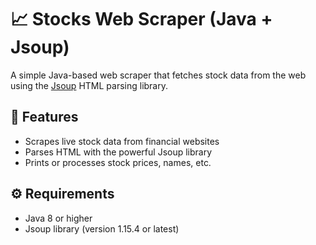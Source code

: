 # 📈 Stocks Web Scraper (Java + Jsoup)

A simple Java-based web scraper that fetches stock data from the web using the [Jsoup](https://jsoup.org/) HTML parsing library.

## 🧰 Features

- Scrapes live stock data from financial websites
- Parses HTML with the powerful Jsoup library
- Prints or processes stock prices, names, etc.

## ⚙️ Requirements

- Java 8 or higher
- Jsoup library (version 1.15.4 or latest)
